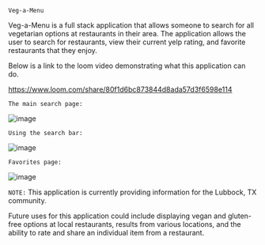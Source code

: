 `Veg-a-Menu`  

Veg-a-Menu is a full stack application that allows someone to search for all vegetarian options at restaurants in their area.
The application allows the user to search for restaurants, view their current yelp rating, and favorite restaurants that they enjoy.

Below is a link to the loom video demonstrating what this application can do.

https://www.loom.com/share/80f1d6bc873844d8ada57d3f6598e114

`The main search page:`

![image](https://user-images.githubusercontent.com/97996349/197815159-39efe14e-e991-4d74-bd02-f7a0c10ba83b.png)

`Using the search bar:`

![image](https://user-images.githubusercontent.com/97996349/197815597-452a351c-a194-4506-9c24-fa441a6af37e.png)

`Favorites page:`

![image](https://user-images.githubusercontent.com/97996349/197815789-ab4c1f2d-7e4d-41bc-bedd-9ebd11a9c745.png)

`NOTE:` This application is currently providing information for the Lubbock, TX community.

Future uses for this application could include displaying vegan and gluten-free options at local restaurants, results from various locations, and the ability to rate and share an individual item from a restaurant.
